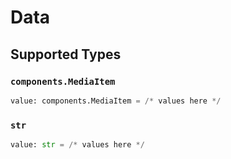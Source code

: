 # Data


## Supported Types

### `components.MediaItem`

```python
value: components.MediaItem = /* values here */
```

### `str`

```python
value: str = /* values here */
```

